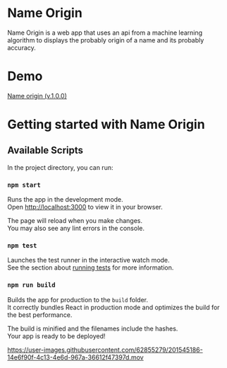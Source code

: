 # Name Origin
Name Origin is a web app that uses an api from a machine learning algorithm to displays the probably origin of a name and its probably accuracy.

# Demo
[Name origin (v.1.0.0)](https://nameorigins.netlify.app/)

# Getting started with Name Origin

## Available Scripts

In the project directory, you can run:

### `npm start`

Runs the app in the development mode.\
Open [http://localhost:3000](http://localhost:3000) to view it in your browser.

The page will reload when you make changes.\
You may also see any lint errors in the console.

### `npm test`

Launches the test runner in the interactive watch mode.\
See the section about [running tests](https://facebook.github.io/create-react-app/docs/running-tests) for more information.

### `npm run build`

Builds the app for production to the `build` folder.\
It correctly bundles React in production mode and optimizes the build for the best performance.

The build is minified and the filenames include the hashes.\
Your app is ready to be deployed!




https://user-images.githubusercontent.com/62855279/201545186-14e6f90f-4c13-4e6d-967a-36612f47397d.mov

